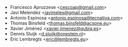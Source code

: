 - Francesco Apruzzese \<<cescoap@gmail.com>\>
- Javi Melendez \<<javimelex@gmail.com>\>
- Antonio Espinosa \<<antonio.espinosa@tecnativa.com>\>
- Thomas Binsfeld \<<thomas.binsfeld@acsone.eu>\>
- Xavier Jiménez \<<xavier.jimenez@qubiq.es>\>
- Dennis Sluijk \<<d.sluijk@onestein.nl>\>
- Eric Lembregts \<<eric@lembregts.eu>\>
